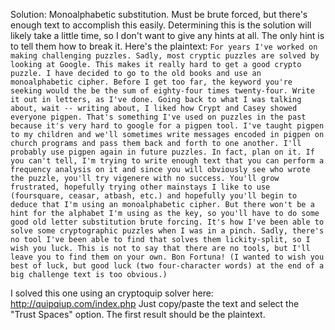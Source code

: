 Solution:
Monoalphabetic substitution.
Must be brute forced, but there's enough text to accomplish this easily.
Determining this is the solution will likely take a little time, so I don't want to give any hints at all.
The only hint is to tell them how to break it. Here's the plaintext:
`For years I've worked on making challenging puzzles. Sadly, most cryptic puzzles are solved by looking at Google. This makes it really hard to get a good crypto puzzle. I have decided to go to the old books and use an monoalphabetic cipher. Before I get too far, the keyword you're seeking would the be the sum of eighty-four times twenty-four. Write it out in letters, as I've done. Going back to what I was talking about, wait -- writing about, I liked how Crypt and Casey showed everyone pigpen. That's something I've used on puzzles in the past because it's very hard to google for a pigpen tool. I've taught pigpen to my children and we'll sometimes write messages encoded in pigpen on church programs and pass them back and forth to one another. I'll probably use pigpen again in future puzzles. In fact, plan on it. If you can't tell, I'm trying to write enough text that you can perform a frequency analysis on it and since you will obviously see who wrote the puzzle, you'll try vigenere with no success. You'll grow frustrated, hopefully trying other mainstays I like to use (foursquare, ceasar, atbash, etc.) and hopefully you'll begin to deduce that I'm using an monoalphabetic cipher. But there won't be a hint for the alphabet I'm using as the key, so you'll have to do some good old letter substitution brute forcing. It's how I've been able to solve some cryptographic puzzles when I was in a pinch. Sadly, there's no tool I've been able to find that solves them lickity-split, so I wish you luck. This is not to say that there are no tools, but I'll leave you to find them on your own. Bon Fortuna! (I wanted to wish you best of luck, but good luck (two four-character words) at the end of a big challenge text is too obvious.)`

I solved this one using an cryptoquip solver here: http://quipqiup.com/index.php
Just copy/paste the text and select the "Trust Spaces" option.
The first result should be the plaintext.
